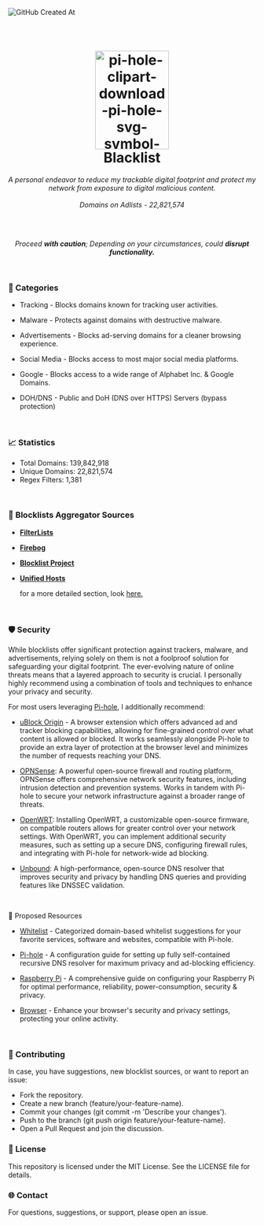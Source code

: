 ![GitHub Created At](https://img.shields.io/github/created-at/gzachariadis/Blacklist)

<br>

<h1 align="center">
 <img src="https://i.ibb.co/0BpMXKc/pi-hole-clipart-download-pi-hole-svg-symbol-logo-trademark-heart-transparent-png-209157-removebg-pre.png" alt="pi-hole-clipart-download-pi-hole-svg-symbol-logo-trademark-heart-transparent-png-209157-removebg-pre" border="0" width="150" height="200"></img>
<br/>Blacklist
</h1>

<p align="center">
  <i align="center">A personal endeavor to reduce my trackable digital footprint and protect my network from exposure to digital malicious content.</i>
  <br>
  <br>
  <i align="center">Domains on Adlists - 22,821,574</i>
</p>

<br>
<br>

<p align="center">
<i align="center">Proceed <b>with caution</b>; Depending on your circumstances, could <b>disrupt functionality.</b></i>
</p>

<br>

<h3>📂 Categories</h3>

- Tracking - Blocks domains known for tracking user activities.

- Malware - Protects against domains with destructive malware.

- Advertisements - Blocks ad-serving domains for a cleaner browsing experience.

- Social Media - Blocks access to most major social media platforms.

- Google - Blocks access to a wide range of Alphabet Inc. & Google Domains.

- DOH/DNS - Public and DoH (DNS over HTTPS) Servers (bypass protection)

<br>

<h3>📈 Statistics</h3>

- Total Domains: 139,842,918
- Unique Domains: 22,821,574
- Regex Filters: 1,381

<br>

<h3>🚫 Blocklists Aggregator Sources</h3>

- **[FilterLists](https://filterlists.com/)**

- **[Firebog](https://firebog.net/)**

- **[Blocklist Project](https://blocklistproject.github.io/)**

- **[Unified Hosts](https://github.com/AdguardTeam/AdguardFilters)**
  
    for a more detailed section, look [here.](https://codeberg.org/gzachariadis/Blacklist/src/branch/main/Blocklists)

<br>

<h3>🛡️ Security</h3>

While blocklists offer significant protection against trackers, malware, and advertisements, relying solely on them is not a foolproof solution for safeguarding your digital footprint. The ever-evolving nature of online threats means that a layered approach to security is crucial. I personally highly recommend using a combination of tools and techniques to enhance your privacy and security. 

For most users leveraging [Pi-hole](https://github.com/gzachariadis/Pi-Hole), I additionally recommend:

- [uBlock Origin](https://github.com/gzachariadis/uBlockOrigin) - A browser extension which offers advanced ad and tracker blocking capabilities, allowing for fine-grained control over what content is allowed or blocked. It works seamlessly alongside Pi-hole to provide an extra layer of protection at the browser level and minimizes the number of requests reaching your DNS.

- [OPNSense](https://github.com/gzachariadis/OPNSense): A powerful open-source firewall and routing platform, OPNSense offers comprehensive network security features, including intrusion detection and prevention systems. Works in tandem with Pi-hole to secure your network infrastructure against a broader range of threats.

- [OpenWRT](https://github.com/gzachariadis/OpenWRT): Installing OpenWRT, a customizable open-source firmware, on compatible routers allows for greater control over your network settings. With OpenWRT, you can implement additional security measures, such as setting up a secure DNS, configuring firewall rules, and integrating with Pi-hole for network-wide ad blocking.

- [Unbound](https://github.com/gzachariadis/Unbound): A high-performance, open-source DNS resolver that improves security and privacy by handling DNS queries and providing features like DNSSEC validation.

<br>

🔗 Proposed Resources

- [Whitelist](https://codeberg.org/gzachariadis/Whitelist") - Categorized domain-based whitelist suggestions for your favorite services, software and websites, compatible with Pi-hole.

- [Pi-hole](https://github.com/gzachariadis/Pi-Hole) - A configuration guide for setting up fully self-contained recursive DNS resolver for maximum privacy and ad-blocking efficiency.

- [Raspberry Pi](https://github.com/gzachariadis/Raspberry-Pi) - A comprehensive guide on configuring your Raspberry Pi for optimal performance, reliability, power-consumption, security & privacy.

- [Browser](https://github.com/gzachariadis/Browser) - Enhance your browser's security and privacy settings, protecting your online activity.

<br>

<h3>📝 Contributing</h3>

In case, you have suggestions, new blocklist sources, or want to report an issue:

- Fork the repository.
- Create a new branch (feature/your-feature-name).
- Commit your changes (git commit -m 'Describe your changes').
- Push to the branch (git push origin feature/your-feature-name).
- Open a Pull Request and join the discussion.

<h3>📄 License</h3>

This repository is licensed under the MIT License. See the LICENSE file for details.

<h3>🌐 Contact</h3>

For questions, suggestions, or support, please open an issue.

